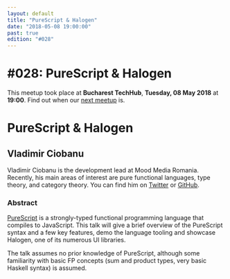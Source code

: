 ```yaml
---
layout: default
title: "PureScript & Halogen"
date: "2018-05-08 19:00:00"
past: true
edition: "#028"
---
```


<div class="description">
  <h1><span class="edition-number">#028</span>: PureScript &amp; Halogen</h1>
  <p>This meetup took place at <strong>Bucharest TechHub</strong>,
    <strong>Tuesday, 08 May 2018</strong> at <strong>19:00</strong>.
    Find out when our <a href="/next">next meetup</a> is.</p>
</div>

<div class="clear-fix"></div>

<div class="presentation">
  <h1>PureScript &amp; Halogen</h1>
  <div class="details">
    <div class="left">
      <div class="biography">
        <h2 class="speaker">Vladimir Ciobanu</h2>
        <p>Vladimir Ciobanu is the development lead at Mood Media Romania.
        Recently, his main areas of interest are pure functional languages,
        type theory, and category theory. You can find him on
        <a href="https://twitter.com/cvlad">Twitter</a> or
        <a href="https://github.com/vladciobanu">GitHub</a>.</p>
      </div>
      <div class="abstract">
        <h3>Abstract</h3>
        <p><a href="http://www.purescript.org/">PureScript</a> is a strongly-typed
        functional programming language that compiles to JavaScript. This talk
        will give a brief overview of the PureScript syntax and a few key
        features, demo the language tooling and showcase Halogen, one of its
        numerous UI libraries.</p>
        <p>The talk assumes no prior knowledge of PureScript, although some
        familiarity with basic FP concepts (sum and product types, very basic
        Haskell syntax) is assumed.</p>
      </div>
    </div>
    <div class="right">
      <div class="slides">
        <script async class="speakerdeck-embed" data-id="e351eb62474e47208df30c1acca35204" data-ratio="1.77777777777778" src="//speakerdeck.com/assets/embed.js"></script>
      </div>
    </div>
  </div>
</div>
